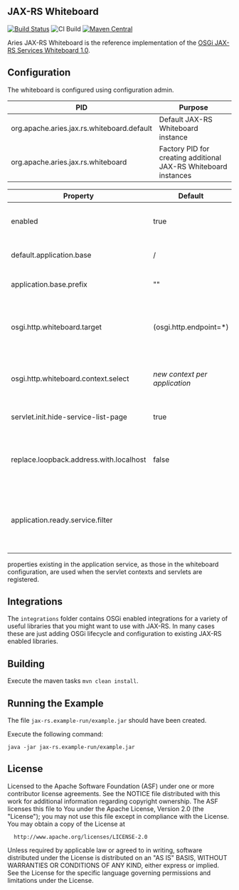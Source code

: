 ## JAX-RS Whiteboard

[![Build Status](https://builds.apache.org/buildStatus/icon?job=Aries-component-dsl-master)](https://builds.apache.org/job/Aries-JAX-RS-Whiteboard)
![CI Build](https://github.com/apache/aries-jax-rs-whiteboard/workflows/CI%20Build/badge.svg?branch=master)
[![Maven Central](https://img.shields.io/maven-central/v/org.apache.aries.jax.rs/org.apache.aries.jax.rs.whiteboard.svg?label=Maven%20Central)](https://search.maven.org/search?q=g:%22org.apache.aries.jax.rs%22%20AND%20a:%22org.apache.aries.jax.rs.whiteboard%22)

Aries JAX-RS Whiteboard is the reference implementation of the [OSGi JAX-RS Services Whiteboard 1.0](https://osgi.org/specification/osgi.cmpn/7.0.0/service.jaxrs.html).


## Configuration

The whiteboard is configured using configuration admin.

PID                                        | Purpose
-------------------------------------------| -------
org.apache.aries.jax.rs.whiteboard.default | Default JAX-RS Whiteboard instance
org.apache.aries.jax.rs.whiteboard         | Factory PID for creating additional JAX-RS Whiteboard instances

Property                                | Default                       | Description
----------------------------------------|-------------------------------|--------------------------------------------------------
enabled                                 | true                          | Enable or disable the whiteboard instance
default.application.base                | /                             | Base for default application
application.base.prefix                 | ""                            | Prefix for application base
osgi.http.whiteboard.target             | (osgi.http.endpoint=*)        | Select the http whiteboard service if there are several
osgi.http.whiteboard.context.select     | _new context per application_ | Select the http whiteboard context to be used
servlet.init.hide-service-list-page     | true                          | Hide the CXF service list
replace.loopback.address.with.localhost | false                         | Replace loopback addresses by localhost (e.g. by UriBuilder)
application.ready.service.filter        |                               | A service that must be present in order for applications to get started

properties existing in the application service, as those in the whiteboard configuration, are used when the servlet contexts and servlets are registered. 

## Integrations

The `integrations` folder contains OSGi enabled integrations for a variety of useful libraries that you might want to use with JAX-RS. In many cases these are just adding OSGi lifecycle and configuration to existing JAX-RS enabled libraries.

## Building

Execute the maven tasks `mvn clean install`.

## Running the Example

The file `jax-rs.example-run/example.jar` should have been created.

Execute the following command:

```
java -jar jax-rs.example-run/example.jar
```

## License

  Licensed to the Apache Software Foundation (ASF) under one or more
  contributor license agreements.  See the NOTICE file distributed with
  this work for additional information regarding copyright ownership.
  The ASF licenses this file to You under the Apache License, Version 2.0
  (the "License"); you may not use this file except in compliance with
  the License.  You may obtain a copy of the License at

      http://www.apache.org/licenses/LICENSE-2.0

  Unless required by applicable law or agreed to in writing, software
  distributed under the License is distributed on an "AS IS" BASIS,
  WITHOUT WARRANTIES OR CONDITIONS OF ANY KIND, either express or implied.
  See the License for the specific language governing permissions and
  limitations under the License.
